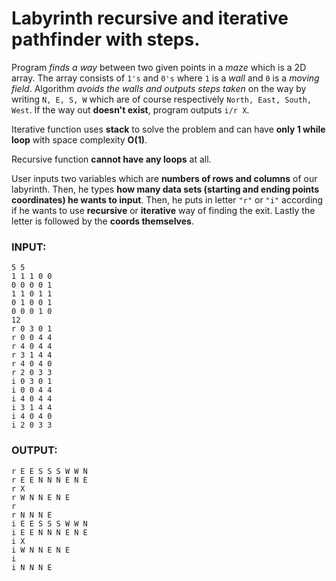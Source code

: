 # Labyrinth recursive and iterative pathfinder with steps.

Program *finds a way* between two given points in a _maze_ which is a 2D array. The array consists of `1's` and `0's` where `1` is a *wall* and
`0` is a *moving field*. Algorithm *avoids the walls and outputs steps taken* on the way by writing `N, E, S, W` which are of course respectively
`North, East, South, West`. If the way out **doesn't exist**, program outputs `i/r X`.

Iterative function uses **stack** to solve the problem and can have **only 1 while loop** with space complexity **O(1)**.

Recursive function **cannot have any loops** at all.

User inputs two variables which are **numbers of rows and columns** of our labyrinth. Then, he types **how many data sets (starting and ending
points coordinates) he wants to input**. Then, he puts in letter `"r"` or `"i"` according if he wants to use **recursive** or **iterative** way 
of finding the exit. Lastly the letter is followed by the **coords themselves**.

### INPUT:
```
5 5
1 1 1 0 0
0 0 0 0 1
1 1 0 1 1
0 1 0 0 1
0 0 0 1 0
12
r 0 3 0 1
r 0 0 4 4
r 4 0 4 4
r 3 1 4 4
r 4 0 4 0
r 2 0 3 3
i 0 3 0 1
i 0 0 4 4
i 4 0 4 4
i 3 1 4 4
i 4 0 4 0
i 2 0 3 3
```
### OUTPUT:
```
r E E S S S W W N
r E E N N N E N E
r X
r W N N E N E
r
r N N N E
i E E S S S W W N
i E E N N N E N E
i X
i W N N E N E
i
i N N N E
```
